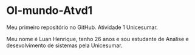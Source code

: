 # Ol-mundo-Atvd1
  Meu primeiro repositório no GitHub. Atividade 1 Unicesumar.

Meu nome é Luan Henrique, tenho 26 anos e sou estudante de Analise e desevolvimento de sistemas pela Unicesumar.
